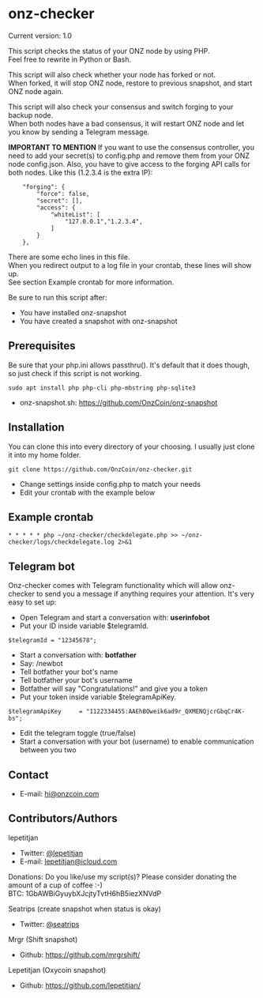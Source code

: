 # onz-checker
Current version: 1.0

This script checks the status of your ONZ node by using PHP.<br>
Feel free to rewrite in Python or Bash. 
 
This script will also check whether your node has forked or not.<br>
When forked, it will stop ONZ node, restore to previous snapshot, and start ONZ node again.
  
This script will also check your consensus and switch forging to your backup node.<br>
When both nodes have a bad consensus, it will restart ONZ node and let you know by sending a Telegram message.

<b>IMPORTANT TO MENTION</b>
If you want to use the consensus controller, you need to add your secret(s) to config.php and remove them from your ONZ node config.json.
Also, you have to give access to the forging API calls for both nodes. Like this (1.2.3.4 is the extra IP):
```
    "forging": {
        "force": false,
        "secret": [],
        "access": {
            "whiteList": [
                "127.0.0.1","1.2.3.4",
            ]
        }
    },
```

There are some echo lines in this file.<br>
When you redirect output to a log file in your crontab, these lines will show up. <br>
See section Example crontab for more information.

Be sure to run this script after:
* You have installed onz-snapshot
* You have created a snapshot with onz-snapshot

## Prerequisites
Be sure that your php.ini allows passthru(). It's default that it does though, so just check if this script is not working.
```
sudo apt install php php-cli php-mbstring php-sqlite3
```
* onz-snapshot.sh: https://github.com/OnzCoin/onz-snapshot

## Installation
You can clone this into every directory of your choosing. I usually just clone it into my home folder.
```
git clone https://github.com/OnzCoin/onz-checker.git
```
* Change settings inside config.php to match your needs
* Edit your crontab with the example below

## Example crontab
```
* * * * * php ~/onz-checker/checkdelegate.php >> ~/onz-checker/logs/checkdelegate.log 2>&1
```

## Telegram bot
Onz-checker comes with Telegram functionality which will allow onz-checker to send you a message if anything requires your attention. It's very easy to set up: 
* Open Telegram and start a conversation with: <b>userinfobot</b>
* Put your ID inside variable $telegramId. 
```
$telegramId = "12345678";
```
* Start a conversation with: <b>botfather</b>
* Say: /newbot
* Tell botfather your bot's name
* Tell botfather your bot's username
* Botfather will say "Congratulations!" and give you a token
* Put your token inside variable $telegramApiKey. 
```
$telegramApiKey 	= "1122334455:AAEhBOweik6ad9r_QXMENQjcrGbqCr4K-bs";
```
* Edit the telegram toggle (true/false)
* Start a conversation with your bot (username) to enable communication between you two

## Contact 
* E-mail: [hi@onzcoin.com](mailto:hi@onzcoin.com)

## Contributors/Authors
lepetitjan
* Twitter: [@lepetitjan](https://twitter.com/lepetitjan) 
* E-mail: [lepetitjan@icloud.com](mailto:lepetitjan@icloud.com) 

Donations:
Do you like/use my script(s)? Please consider donating the amount of a cup of coffee :-)<br>
BTC: 1GbAWBiGyuybXJcjtyTvtH6hB5iezXNVdP

Seatrips (create snapshot when status is okay)
* Twitter: [@seatrips<br>](https://twitter.com/seatrips)

Mrgr (Shift snapshot)
* Github: https://github.com/mrgrshift/

Lepetitjan (Oxycoin snapshot)
* Github: https://github.com/lepetitjan/